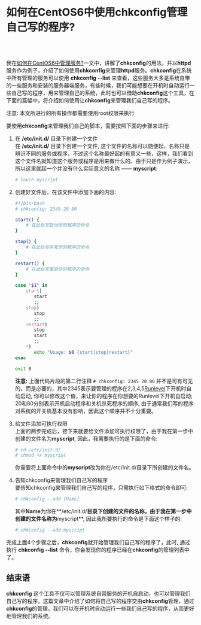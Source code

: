 # 如何在CentOS6中使用chkconfig管理自己写的程序?
<!--
2017-03-04
--><br /><br />

我在[如何在CentOS6中管理服务?](manage_service_in_centos.html)一文中，讲解了**chkconfig**的用法，并以**httpd**服务作为例子，介绍了如何使用**chkconfig**来管理**httpd**服务。**chkconfig**在系统中所有管理的服务可以使用 **chkconfig --list** 来查看，这些服务大多是系统自带的一些服务和安装的服务器端服务，有些时候，我们可能想要在开机时自动运行一些自己写的程序，用来管理自己的系统，此时也可以借助**chkconfig**这个工具，在下面的篇幅中，将介绍如何使用让**chkconfig**来管理我们自己写的程序。    

注意: 本文所进行的所有操作都需要使用root权限来执行    

要使用**chkconfig**来管理我们自己的脚本，需要按照下面的步骤来进行:   

1. 在 **/etc/init.d/** 目录下创建一个文件        
   在 **/etc/init.d/** 目录下创建一个文件, 这个文件的名称可以随便起，名称只是辨识不同的服务或程序，不过这个名称最好起的有意义一些，这样，我们看到这个文件名就知道这个服务或程序是用来做什么的。由于只是作为例子演示，所以这里就起一个并没有什么实际意义的名称 —— **myscript**:   

   ```bash
   # touch myscript
   ```
2. 创建好文件后，在该文件中添加下面的内容:

   ```bash
   #!/bin/bash
   # chkconfig: 2345 20 80
   
   start() {
       # 在此处写启动你的程序的命令
   }
   
   stop() {
       # 在此处写杀死你的程序的命令
   }

   restart() {
       # 在此处写重启你的程序的命令
   }

   case "$1" in 
       start)
          start
          ;;
       stop)
          stop
          ;;
       restart)
          stop
          start
          ;;
       *)
          echo "Usage: $0 {start|stop|restart}"
   esac
   
   exit 0 
   ```
   **注意:** 上面代码片段的第二行注释 `# chkconfig: 2345 20 80` 并不是可有可无的，而是必要的，其中2345表示要管理的程序在2,3,4,5[Runlevel](https://en.wikipedia.org/wiki/Runlevel)下开机时自动启动, 你可以修改这个值，来让你的程序在你想要的Runlevel下开机自启动; 20和80分别表示开机启动程序和关机杀死程序的顺序, 由于通常我们写的程序对系统的开关机基本没有影响，因此这个顺序并不十分重要。
3. 给文件添加可执行权限           
   上面的两步完成后，接下来就要给文件添加可执行权限了，由于我在第一步中创建的文件名为**myscript**, 因此，我需要执行的是下面的命令:   

   ```bash
   # cd /etc/init.d/
   # chmod +x myscript
   ```
   你需要将上面命令中的**myscript**改为你在/etc/init.d/目录下所创建的文件名。   
4. 告知chkconfig来管理我们自己写的程序          
   要告知chkconfig来管理我们自己写的程序，只需执行如下格式的命令即可:

   ```bash
   # chkconfig --add [Name]
   ```
   其中**Name**为你在**/etc/init.d/**目录下创建的文件的名称，由于我在第一步中创建的文件名称为**myscript**, 因此我所要执行的命令是下面这个样子的:   

   ```bash
   # chkconfig --add myscript
   ```

完成上面4个步骤之后，**chkconfig**就开始管理我们自己写的程序了，此时, 通过执行 **chkconfig --list** 命令，你会发现你的程序已经在**chkconfig**的管理列表中了。

## 结束语

**chkconfig** 这个工具不仅可以管理系统自带服务的开机自启动，也可以管理我们自己写的程序。这篇文章中介绍了如何将自己写的程序交由**chkconfig**管理，通过**chkconfig**的管理，我们可以在开机时自动运行一些我们自己写的程序，从而更好地管理我们的系统。

<!--
[UNIX & Linux](http://unix.stackexchange.com/questions/20357/how-can-i-make-a-script-in-etc-init-d-start-at-boot)
[Stack Overflow](http://stackoverflow.com/questions/5133552/service-doesnt-support-chkconfig)
-->
